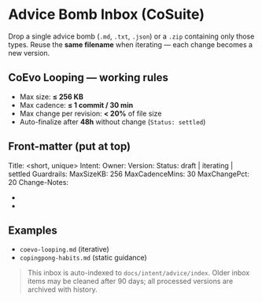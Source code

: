 # Advice Bomb Inbox (CoSuite)

Drop a single advice bomb (`.md`, `.txt`, `.json`) or a `.zip` containing only those types.
Reuse the **same filename** when iterating — each change becomes a new version.

## CoEvo Looping — working rules
- Max size: **≤ 256 KB**
- Max cadence: **≤ 1 commit / 30 min**
- Max change per revision: **< 20%** of file size
- Auto-finalize after **48h** without change (`Status: settled`)

## Front-matter (put at top)
Title: <short, unique>
Intent: <what should improve>
Owner: <session or handle>
Version: <YYYY-MM-DDThh-mm-ss>
Status: draft | iterating | settled
Guardrails:
  MaxSizeKB: 256
  MaxCadenceMins: 30
  MaxChangePct: 20
Change-Notes:
  - <one line>
  - <one line>

## Examples
- `coevo-looping.md` (iterative)
- `copingpong-habits.md` (static guidance)

> This inbox is auto-indexed to `docs/intent/advice/index`. Older inbox items may be cleaned after 90 days;
> all processed versions are archived with history.
